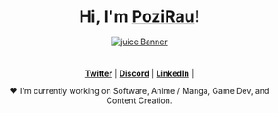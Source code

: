 <h1 align="center">Hi, I'm <a href="https://github.com/PoziRau">PoziRau</a>!</h1>

<p align="center">
  <a href="https://www.youtube.com/channel/UC0BletW9phE4xHFM44q4qKA"><img src="juice.gif" alt="juice Banner"></a>
</p>

<h1 align="center"></h1>

<p align="center">
  <strong><a href="https://twitter.com/poziirau">Twitter</a></strong> |
  <strong><a href="https://discord.gg/GSTej28s86">Discord</a></strong> |
  <strong><a href="https://www.linkedin.com/in/pozirau">LinkedIn</a></strong> |
</p>

<p align="center">❤ I'm currently working on Software, Anime / Manga, Game Dev, and Content Creation.</p>

<!--
**edisonlee55/edisonlee55** is a ✨ _special_ ✨ repository because its `README.md` (this file) appears on your GitHub profile.

Here are some ideas to get you started:

- 🔭 I’m currently working on ...
- 🌱 I’m currently learning ...
- 👯 I’m looking to collaborate on ...
- 🤔 I’m looking for help with ...
- 💬 Ask me about ...
- 📫 How to reach me: ...
- 😄 Pronouns: ...
- ⚡ Fun fact: ...
-->
